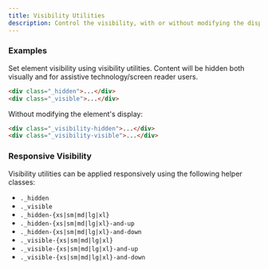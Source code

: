 ```yaml
---
title: Visibility Utilities
description: Control the visibility, with or without modifying the display of elements. 
---
```

### Examples
Set element visibility using visibility utilities. Content will be hidden both visually and for assistive technology/screen reader users.

~~~html
<div class="_hidden">...</div>
<div class="_visible">...</div>
~~~

Without modifying the element's display:

~~~html
<div class="_visibility-hidden">...</div>
<div class="_visibility-visible">...</div>
~~~

### Responsive Visibility
Visibility utilities can be applied responsively using the following helper classes:

- `._hidden`
- `._visible`
- `._hidden-{xs|sm|md|lg|xl}`<span/>
- `._hidden-{xs|sm|md|lg|xl}-and-up`
- `._hidden-{xs|sm|md|lg|xl}-and-down`
- `._visible-{xs|sm|md|lg|xl}`<span/>
- `._visible-{xs|sm|md|lg|xl}-and-up`
- `._visible-{xs|sm|md|lg|xl}-and-down`
